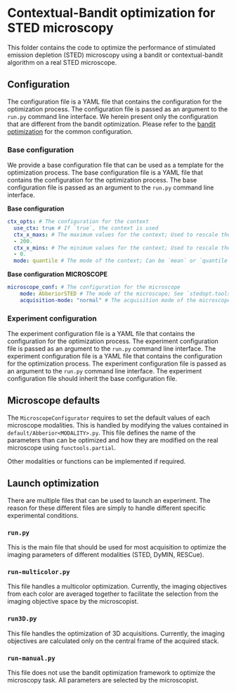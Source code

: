 # Contextual-Bandit optimization for STED microscopy

This folder contains the code to optimize the performance of stimulated emission depletion (STED) microscopy using a bandit or contextual-bandit algorithm on a real STED microscope.

## Configuration

The configuration file is a YAML file that contains the configuration for the optimization process. The configuration file is passed as an argument to the `run.py` command line interface. We herein present only the configuration that are different from the bandit optimization. Please refer to the [bandit optimization](../bandit/README.md) for the common configuration.

### Base configuration

We provide a base configuration file that can be used as a template for the optimization process. The base configuration file is a YAML file that contains the configuration for the optimization process. The base configuration file is passed as an argument to the `run.py` command line interface.

**Base configuration**

```yaml
ctx_opts: # The configuration for the context
  use_ctx: true # If `true`, the context is used
  ctx_x_maxs: # The maximum values for the context; Used to rescale the context
  - 200.
  ctx_x_mins: # The minimum values for the context; Used to rescale the context
  - 0.
  mode: quantile # The mode of the context; Can be `mean` or `quantile` or `image`
```

**Base configuration MICROSCOPE**

```yaml
microscope_conf: # The configuration for the microscope
    mode: AbberiorSTED # The mode of the microscope; See `stedopt.tools.MicroscopeConfigurator` for implementation details
    acquisition-mode: "normal" # The acquisition mode of the microscope; See `stedopt.tools.MicroscopeConfigurator` for implementation details
```

### Experiment configuration

The experiment configuration file is a YAML file that contains the configuration for the optimization process. The experiment configuration file is passed as an argument to the `run.py` command line interface. The experiment configuration file is a YAML file that contains the configuration for the optimization process. The experiment configuration file is passed as an argument to the `run.py` command line interface. The experiment configuration file should inherit the base configuration file.

## Microscope defaults

The `MicroscopeConfigurator` requires to set the default values of each microscope modalities. This is handled by modifying the values contained in `default/Abberior<MODALITY>.py`. This file defines the name of the parameters than can be optimized and how they are modified on the real microscope using `functools.partial`.

Other modalities or functions can be implemented if required.

## Launch optimization

There are multiple files that can be used to launch an experiment. The reason for these different files are simply to handle different specific experimental conditions. 

### `run.py`

This is the main file that should be used for most acquisition to optimize the imaging parameters of different modalities (STED, DyMIN, RESCue). 

### `run-multicolor.py`

This file handles a multicolor optimization. Currently, the imaging objectives from each color are averaged together to facilitate the selection from the imaging objective space by the microscopist. 

### `run3D.py`

This file handles the optimization of 3D acquisitions. Currently, the imaging objectives are calculated only on the central frame of the acquired stack.

### `run-manual.py`

This file does not use the bandit optimization framework to optimize the microscopy task. All parameters are selected by the microscopist. 
